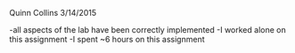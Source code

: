 Quinn Collins
3/14/2015

-all aspects of the lab have been correctly implemented
-I worked alone on this assignment
-I spent ~6 hours on this assignment